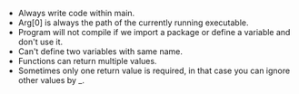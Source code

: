 - Always write code within main.
- Arg[0] is always the path of the currently running executable.
- Program will not compile if we import a package or define a variable and don't use it.
- Can't define two variables with same name.
- Functions can return multiple values.
- Sometimes only one return value is required, in that case you can ignore other values by _.

